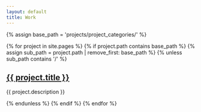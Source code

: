 ```yaml
---
layout: default
title: Work
---
```


{% assign base_path = 'projects/project_categories/' %}

<div class="container">
  <section id="projects">
    {% for project in site.pages %}
      {% if project.path contains base_path %}
        {% assign sub_path = project.path | remove_first: base_path %}
        {% unless sub_path contains '/' %}
          <div class="project wow animate__animated animate__fadeInUp" data-wow-duration="1s" data-wow-delay="0.5s">
            <h2><a href="{{ project.url }}" class="project-link">{{ project.title }}</a></h2>
            <p>{{ project.description }}</p>
          </div>
        {% endunless %}
      {% endif %}
    {% endfor %}
  </section>
</div>